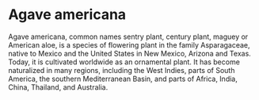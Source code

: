 <param ve-config 
       title="Agave americana" 
       layout="vertical" 
       banner="https://upload.wikimedia.org/wikipedia/commons/thumb/2/21/Agave_americana_R01.jpg/1024px-Agave_americana_R01.jpg">
       
# Agave americana

<param ve-entity eid="Q161115" title="Agave americana">
<param eid="Q96" title="Mexico">
<param eid="Q816" title="Arizona">
<param eid="Q1522" title="New Mexico">
<param eid="Q1439" title="Texas">

Agave americana, common names sentry plant, century plant, maguey or American aloe, is a species of flowering plant in the family Asparagaceae, native to Mexico and the United States in New Mexico, Arizona and Texas. Today, it is cultivated worldwide as an ornamental plant. It has become naturalized in many regions, including the West Indies, parts of South America, the southern Mediterranean Basin, and parts of Africa, India, China, Thailand, and Australia.
<param ve-map center="Q1439" zoom="4" prefer-geojson>
<param ve-specimen eid="Q161115" max="3">
